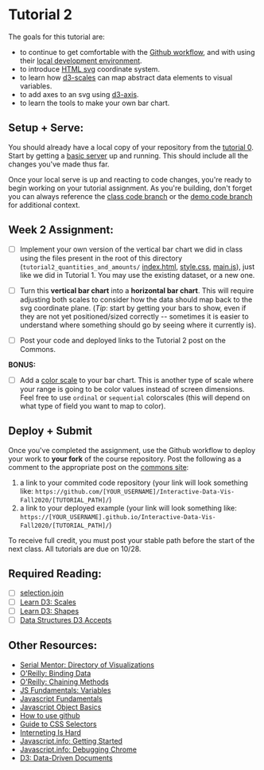 # Tutorial 2

The goals for this tutorial are:

- to continue to get comfortable with the [Github workflow](../tutorial0_serve/2_GIT_SETUP.md), and with using their [local development environment](../tutorial0_serve/3_BASIC_SERVER.md).
- to introduce [HTML svg](https://developer.mozilla.org/en-US/docs/Web/SVG/Element/svg) coordinate system. 
- to learn how [d3-scales](https://github.com/d3/d3-scale) can map abstract data elements to visual variables.
- to add axes to an svg using [d3-axis](https://github.com/d3/d3-axis).
- to learn the tools to make your own bar chart.

## Setup + Serve:

You should already have a local copy of your repository from the [tutorial 0](../tutorial0_serve/0_README.md). Start by getting a [basic server](../tutorial0_serve/3_BASIC_SERVER.md) up and running. This should include all the changes you've made thus far. 

Once your local serve is up and reacting to code changes, you're ready to begin working on your tutorial assignment.
As you're building, don't forget you can always reference the [class code branch](https://github.com/InteractiveDataVis/Interactive-Data-Vis-Fall2020/tree/class/) or the [demo code branch](https://github.com/InteractiveDataVis/Interactive-Data-Vis-Fall2020/tree/demo/) for additional context. 

## Week 2 Assignment:

- [ ] Implement your own version of the vertical bar chart we did in class using the files present in the root of this directory (`tutorial2_quantities_and_amounts/` [index.html](index.html), [style.css](style.css), [main.js](main.js)), just like we did in Tutorial 1. You may use the existing dataset, or a new one.

- [ ] Turn this **vertical bar chart** into a **horizontal bar chart**. This will require adjusting both scales to consider how the data should map back to the svg coordinate plane. (_Tip_: start by getting your bars to show, even if they are not yet positioned/sized correctly -- sometimes it is easier to understand where something should go by seeing where it currently is).

- [ ] Post your code and deployed links to the Tutorial 2 post on the Commons.

**BONUS:**

- [ ] Add a [color scale](https://github.com/d3/d3-scale-chromatic) to your bar chart. This is another type of scale where your range is going to be color values instead of screen dimensions. Feel free to use `ordinal` or `sequential` colorscales (this will depend on what type of field you want to map to color).

## Deploy + Submit

Once you've completed the assignment, use the Github workflow to deploy your work to **your fork** of the course repository. Post the following as a comment to the appropriate post on the [commons site](https://data7320062268.commons.gc.cuny.edu):
1. a link to your commited code repository (your link will look something like: `https://github.com/[YOUR_USERNAME]/Interactive-Data-Vis-Fall2020/[TUTORIAL_PATH]/`)
2. a link to your deployed example (your link will look something like: `https://[YOUR_USERNAME].github.io/Interactive-Data-Vis-Fall2020/[TUTORIAL_PATH]/`)

To receive full credit, you must post your stable path before the start of the next class. All tutorials are due on 10/28. 

## Required Reading: 

- [ ] [selection.join](https://observablehq.com/@d3/selection-join)
- [ ] [Learn D3: Scales](https://observablehq.com/@d3/learn-d3-scales?collection=@d3/learn-d3)
- [ ] [Learn D3: Shapes](https://observablehq.com/@d3/learn-d3-shapes?collection=@d3/learn-d3)
- [ ] [Data Structures D3 Accepts](https://www.dashingd3js.com/data-structures-d3js-accepts)

## Other Resources:

- [Serial Mentor: Directory of Visualizations](https://serialmentor.com/dataviz/directory-of-visualizations.html)
- [O'Reilly: Binding Data](https://alignedleft.com/tutorials/d3/binding-data)
- [O'Reilly: Chaining Methods](https://alignedleft.com/tutorials/d3/chaining-methods)
- [JS Fundamentals: Variables](https://javascript.info/variables)
- [Javascript Fundamentals](https://javascript.info/first-steps)
- [Javascript Object Basics](https://developer.mozilla.org/en-US/docs/Learn/JavaScript/Objects/Basics)
- [How to use github](https://git-scm.com/book/en/v2)
- [Guide to CSS Selectors](https://developer.mozilla.org/en-US/docs/Learn/CSS/Building_blocks/Selectors)
- [Interneting Is Hard](https://www.internetingishard.com/html-and-css/) 
- [Javascript.info: Getting Started](https://javascript.info/getting-started)
- [Javascript.info: Debugging Chrome](https://javascript.info/debugging-chrome)
- [D3: Data-Driven Documents](http://vis.stanford.edu/files/2011-D3-InfoVis.pdf)
